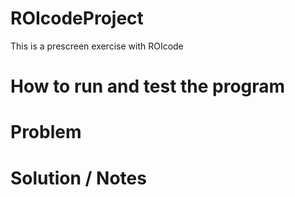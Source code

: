# ROIcodeProject
This is a prescreen exercise with ROIcode

# How to run and test the program


# Problem


# Solution / Notes


